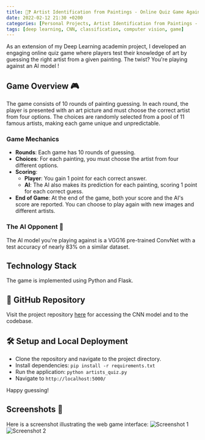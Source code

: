 ```yaml
---
title: 🎨❓ Artist Identification from Paintings - Online Quiz Game Against an AI
date: 2022-02-12 21:30 +0200
categories: [Personal Projects, Artist Identification from Paintings - Online Quiz Game Against an AI]
tags: [deep learning, CNN, classification, computer vision, game]
---
```

As an extension of my Deep Learning academin project, I developed an engaging online quiz game where players test their knowledge of art by guessing the right artist from a given painting. The twist? You're playing against an AI model !

## Game Overview 🎮
The game consists of 10 rounds of painting guessing. In each round, the player is presented with an art picture and must choose the correct artist from four options. The choices are randomly selected from a pool of 11 famous artists, making each game unique and unpredictable.

### Game Mechanics
- **Rounds**: Each game has 10 rounds of guessing.
- **Choices**: For each painting, you must choose the artist from four different options.
- **Scoring**:
  - **Player**: You gain 1 point for each correct answer.
  - **AI**: The AI also makes its prediction for each painting, scoring 1 point for each correct guess.
- **End of Game**: At the end of the game, both your score and the AI's score are reported. You can choose to play again with new images and different artists.

### The AI Opponent 🤖

The AI model you're playing against is a VGG16 pre-trained ConvNet with a test accuracy of nearly 83% on a similar dataset. 

## Technology Stack
The game is implemented using Python and Flask.

## 🔗 GitHub Repository
Visit the project repository [here](https://github.com/enricollen/Artists-from-Paintings-Quiz) for accessing the CNN model and to the codebase.

## 🛠️ Setup and Local Deployment
- Clone the repository and navigate to the project directory.
- Install dependencies: `pip install -r requirements.txt`
- Run the application: `python artists_quiz.py`
- Navigate to `http://localhost:5000/`

Happy guessing!

## Screenshots 📸
Here is a screenshot illustrating the web game interface:
![Screenshot 1](https://user-images.githubusercontent.com/55366018/219872599-1597362a-611f-4ac4-94aa-77690d8e9eb3.png)
![Screenshot 2](https://user-images.githubusercontent.com/55366018/219872603-5b0c1fff-5f18-44a2-85be-9ee99e8fba95.png)